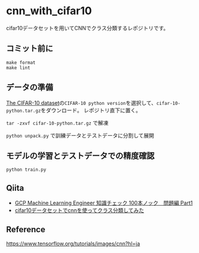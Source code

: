# cnn_with_cifar10

cifar10データセットを用いてCNNでクラス分類するレポジトリです。

## コミット前に
```
make format
make lint
```

## データの準備
[The CIFAR-10 dataset](http://www.cs.toronto.edu/~kriz/cifar.html)の`CIFAR-10 python version`を選択して、`cifar-10-python.tar.gz`をダウンロード。 
レポジトリ直下に置く。

`tar -zxvf cifar-10-python.tar.gz`
で解凍

`python unpack.py`
で訓練データとテストデータに分割して展開


## モデルの学習とテストデータでの精度確認
`python train.py`


## Qiita
- [GCP Machine Learning Engineer 知識チェック 100本ノック　問題編 Part1](https://qiita.com/qwerty1234/items/cef146bd0545425ea1e3)
- [cifar10データセットでcnnを使ってクラス分類してみた](https://qiita.com/qwerty1234/items/e74cf8b94271cf8b29be)

## Reference
https://www.tensorflow.org/tutorials/images/cnn?hl=ja
